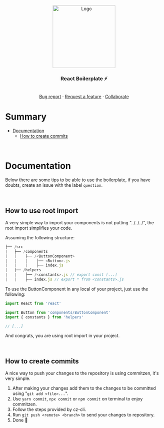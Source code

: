 <!-- PROJECT LOGO -->
<br />
<p align="center">
  <a href="https://github.com/CaaioSB/PIM2S">
    <img src="https://user-images.githubusercontent.com/34246280/175796578-96089ca0-2ecb-496b-a24c-767e7dca996e.png" alt="Logo" width="200">
  </a>
  
  <h3 align="center">React Boilerplate ⚡</h3>

  <p align="center">
    <br />
    <a href="https://github.com/CaaioSB/react-boilerplate/issues/new">Bug report</a>
    ·
    <a href="https://github.com/CaaioSB/react-boilerplate/issues/new">Request a feature</a>
    ·
    <a href="https://github.com/CaaioSB/react-boilerplate/compare">Collaborate</a>
  </p>
</p>

# Summary

- [Documentation](#documentation)
  - [How to create commits](#how-to-create-commits)

<br />

# Documentation

Below there are some tips to be able to use the boilerplate, if you have doubts, create an issue with the label `question`.

<br />

## How to use root import

A very simple way to import your components is not putting "../../../", the root import simplifies your code.

Assuming the following structure:

```javascript
├── /src
|   ├── /components
|   |    ├── /<ButtonComponent>
|   |    |    ├── <Button>.js
|   |    |    ├── index.js
|   ├── /helpers
|   |    ├── /<constants>.js // export const [...]
|   |    ├── index.js // export * from <constants>.js

```
To use the ButtonComponent in any local of your project, just use the following:

```javascript
import React from 'react'

import Button from 'components/ButtonComponent'
import { constants } from 'helpers'

// [...]
```

And congrats, you are using root import in your project.

<br />

## How to create commits

A nice way to push your changes to the repository is using commitzen, it's very simple.

1. After making your changes add them to the changes to be committed using "`git add <file>...`".
2. Use `yarn commit`, `npx commit` or `npm commit` on terminal to enjoy commitzen.
3. Follow the steps provided by cz-cli.
4. Run `git push <remote> <branch>` to send your changes to repository.
5. Done 🎉
